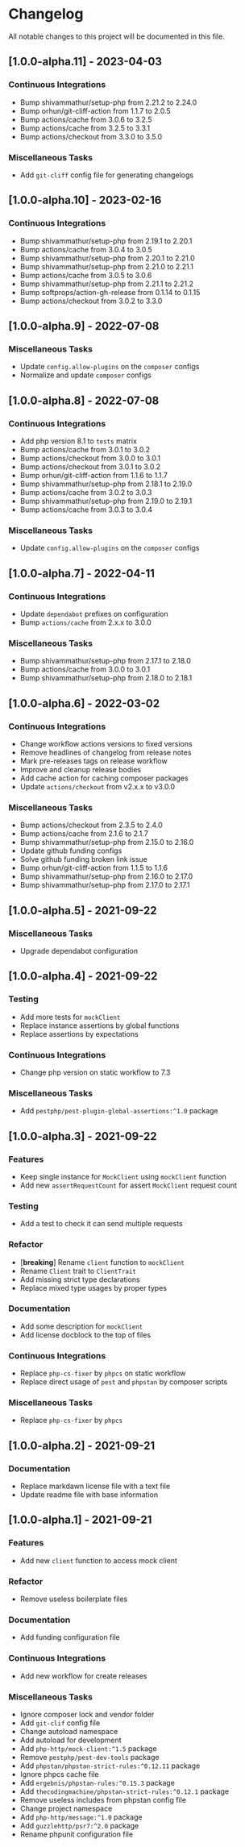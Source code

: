 # Changelog

All notable changes to this project will be documented in this file.

## [1.0.0-alpha.11] - 2023-04-03

### <!-- 07 -->Continuous Integrations

- Bump shivammathur/setup-php from 2.21.2 to 2.24.0
- Bump orhun/git-cliff-action from 1.1.7 to 2.0.5
- Bump actions/cache from 3.0.6 to 3.2.5
- Bump actions/cache from 3.2.5 to 3.3.1 
- Bump actions/checkout from 3.3.0 to 3.5.0 

### <!-- 08 -->Miscellaneous Tasks

- Add `git-cliff` config file for generating changelogs

## [1.0.0-alpha.10] - 2023-02-16

### <!-- 07 -->Continuous Integrations

- Bump shivammathur/setup-php from 2.19.1 to 2.20.1
- Bump actions/cache from 3.0.4 to 3.0.5
- Bump shivammathur/setup-php from 2.20.1 to 2.21.0
- Bump shivammathur/setup-php from 2.21.0 to 2.21.1
- Bump actions/cache from 3.0.5 to 3.0.6
- Bump shivammathur/setup-php from 2.21.1 to 2.21.2
- Bump softprops/action-gh-release from 0.1.14 to 0.1.15
- Bump actions/checkout from 3.0.2 to 3.3.0

## [1.0.0-alpha.9] - 2022-07-08

### <!-- 08 -->Miscellaneous Tasks

- Update `config.allow-plugins` on the `composer` configs
- Normalize and update `composer` configs

## [1.0.0-alpha.8] - 2022-07-08

### <!-- 07 -->Continuous Integrations

- Add php version 8.1 to `tests` matrix
- Bump actions/cache from 3.0.1 to 3.0.2
- Bump actions/checkout from 3.0.0 to 3.0.1
- Bump actions/checkout from 3.0.1 to 3.0.2
- Bump orhun/git-cliff-action from 1.1.6 to 1.1.7
- Bump shivammathur/setup-php from 2.18.1 to 2.19.0
- Bump actions/cache from 3.0.2 to 3.0.3
- Bump shivammathur/setup-php from 2.19.0 to 2.19.1
- Bump actions/cache from 3.0.3 to 3.0.4

### <!-- 08 -->Miscellaneous Tasks

- Update `config.allow-plugins` on the `composer` configs

## [1.0.0-alpha.7] - 2022-04-11

### <!-- 07 -->Continuous Integrations

- Update `dependabot` prefixes on configuration
- Bump `actions/cache` from 2.x.x to 3.0.0

### <!-- 08 -->Miscellaneous Tasks

- Bump shivammathur/setup-php from 2.17.1 to 2.18.0
- Bump actions/cache from 3.0.0 to 3.0.1
- Bump shivammathur/setup-php from 2.18.0 to 2.18.1

## [1.0.0-alpha.6] - 2022-03-02

### <!-- 07 -->Continuous Integrations

- Change workflow actions versions to fixed versions
- Remove headlines of changelog from release notes
- Mark pre-releases tags on release workflow
- Improve and cleanup release bodies
- Add cache action for caching composer packages
- Update `actions/checkout` from v2.x.x to v3.0.0

### <!-- 08 -->Miscellaneous Tasks

- Bump actions/checkout from 2.3.5 to 2.4.0
- Bump actions/cache from 2.1.6 to 2.1.7
- Bump shivammathur/setup-php from 2.15.0 to 2.16.0
- Update github funding configs
- Solve github funding broken link issue
- Bump orhun/git-cliff-action from 1.1.5 to 1.1.6
- Bump shivammathur/setup-php from 2.16.0 to 2.17.0
- Bump shivammathur/setup-php from 2.17.0 to 2.17.1

## [1.0.0-alpha.5] - 2021-09-22

### <!-- 08 -->Miscellaneous Tasks

- Upgrade dependabot configuration

## [1.0.0-alpha.4] - 2021-09-22

### <!-- 03 -->Testing

- Add more tests for `mockClient`
- Replace instance assertions by global functions
- Replace assertions by expectations

### <!-- 07 -->Continuous Integrations

- Change php version on static workflow to 7.3

### <!-- 08 -->Miscellaneous Tasks

- Add `pestphp/pest-plugin-global-assertions:^1.0` package

## [1.0.0-alpha.3] - 2021-09-22

### <!-- 01 -->Features

- Keep single instance for `MockClient` using `mockClient` function
- Add new `assertRequestCount` for assert `MockClient` request count

### <!-- 03 -->Testing

- Add a test to check it can send multiple requests

### <!-- 04 -->Refactor

- [**breaking**] Rename `client` function to `mockClient`
- Rename `Client` trait to `ClientTrait`
- Add missing strict type declarations
- Replace mixed type usages by proper types

### <!-- 05 -->Documentation

- Add some description for `mockClient`
- Add license docblock to the top of files

### <!-- 07 -->Continuous Integrations

- Replace `php-cs-fixer` by `phpcs` on static workflow
- Replace direct usage of `pest` and `phpstan` by composer scripts

### <!-- 08 -->Miscellaneous Tasks

- Replace `php-cs-fixer` by `phpcs`

## [1.0.0-alpha.2] - 2021-09-21

### <!-- 05 -->Documentation

- Replace markdawn license file with a text file
- Update readme file with base information

## [1.0.0-alpha.1] - 2021-09-21

### <!-- 01 -->Features

- Add new `client` function to access mock client

### <!-- 04 -->Refactor

- Remove useless boilerplate files

### <!-- 05 -->Documentation

- Add funding configuration file

### <!-- 07 -->Continuous Integrations

- Add new workflow for create releases

### <!-- 08 -->Miscellaneous Tasks

- Ignore composer lock and vendor folder
- Add `git-clif` config file
- Change autoload namespace
- Add autoload for development
- Add `php-http/mock-client:^1.5` package
- Remove `pestphp/pest-dev-tools` package
- Add `phpstan/phpstan-strict-rules:^0.12.11` package
- Ignore phpcs cache file
- Add `ergebnis/phpstan-rules:^0.15.3` package
- Add `thecodingmachine/phpstan-strict-rules:^0.12.1` package
- Remove useless includes from phpstan config file
- Change project namespace
- Add `php-http/message:^1.0` package
- Add `guzzlehttp/psr7:^2.0` package
- Rename phpunit configuration file

<!-- generated by git-cliff -->
